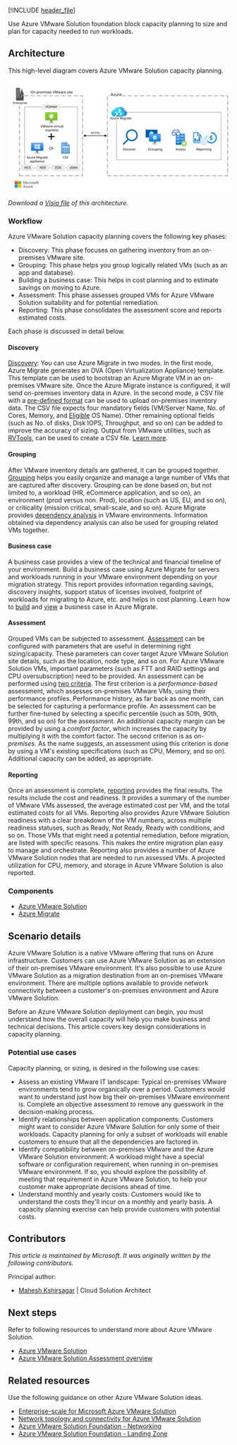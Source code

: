 [!INCLUDE [header_file](../../../includes/sol-idea-header.md)]

Use Azure VMware Solution foundation block capacity planning to size and plan for capacity needed to run workloads.

## Architecture

This high-level diagram covers Azure VMware Solution capacity planning.

![Diagram showing Azure VMware Solution capacity planning.](../media/azure-vmware-solution-sizing.svg)

*Download a [Visio file](https://arch-center.azureedge.net/azure-vmware-solution-capacity.vsdx) of this architecture.*

### Workflow

Azure VMware Solution capacity planning covers the following key phases:

- Discovery: This phase focuses on gathering inventory from an on-premises VMware site.
- Grouping: This phase helps you group logically related VMs (such as an app and database).
- Building a business case: This helps in cost planning and to estimate savings on moving to Azure.
- Assessment: This phase assesses grouped VMs for Azure VMware Solution suitability and for potential remediation.
- Reporting: This phase consolidates the assessment score and reports estimated costs.

Each phase is discussed in detail below.

#### Discovery

[Discovery](/azure/migrate/tutorial-discover-VMware): You can use Azure Migrate in two modes. In the first mode, Azure Migrate generates an OVA (Open Virtualization Appliance) template. This template can be used to bootstrap an Azure Migrate VM in an on-premises VMware site. Once the Azure Migrate instance is configured, it will send on-premises inventory data in Azure. In the second mode, a CSV file with a [pre-defined format](/azure/migrate/tutorial-discover-import#prepare-the-csv) can be used to upload on-premises inventory data. The CSV file expects four mandatory fields (VM/Server Name, No. of Cores, Memory, and [Eligible](/azure/migrate/tutorial-discover-import#supported-operating-system-names) OS Name). Other remaining optional fields (such as No. of disks, Disk IOPS, Throughput, and so on) can be added to improve the accuracy of sizing. Output from VMware utilities, such as [RVTools](https://www.robware.net/rvtools), can be used to create a CSV file. [Learn more](/azure/migrate/vmware/tutorial-import-vmware-using-rvtools-xlsx).

#### Grouping

After VMware inventory details are gathered, it can be grouped together. [Grouping](/azure/migrate/how-to-create-a-group) helps you easily organize and manage a large number of VMs that are captured after discovery. Grouping can be done based on, but not limited to, a workload (HR, eCommerce application, and so on), an environment (prod versus non. Prod), location (such as US, EU, and so on), or criticality (mission critical, small-scale, and so on). Azure Migrate provides [dependency analysis](/azure/migrate/how-to-create-group-machine-dependencies-agentless) in VMware environments. Information obtained via dependency analysis can also be used for grouping related VMs together.

#### Business case

A business case provides a view of the technical and financial timeline of your environment. Build a business case using Azure Migrate for servers and workloads running in your VMware environment depending on your migration strategy. This report provides information regarding savings, discovery insights, support status of licenses involved, footprint of workloads for migrating to Azure, etc. and helps in cost planning. Learn how to [build](/azure/migrate/how-to-build-a-business-case) and [view](/azure/migrate/how-to-view-a-business-case) a business case in Azure Migrate.

#### Assessment

Grouped VMs can be subjected to assessment. [Assessment](/azure/migrate/tutorial-assess-VMware-azure-VMware-solution) can be configured with parameters that are useful in determining right sizing/capacity. These parameters can cover target Azure VMware Solution site details, such as the location, node type, and so on. For Azure VMware Solution VMs, important parameters (such as FTT and RAID settings and CPU oversubscription) need to be provided. An assessment can be performed using [two criteria](/azure/migrate/tutorial-assess-VMware-azure-VMware-solution#decide-which-assessment-to-run). The first criterion is a *performance-based* assessment, which assesses on-premises VMware VMs, using their performance profiles. Performance history, as far back as one month, can be selected for capturing a performance profile. An assessment can be further fine-tuned by selecting a specific percentile (such as 50th, 90th, 99th, and so on) for the assessment. An additional capacity margin can be provided by using a *comfort factor*, which increases the capacity by multiplying it with the comfort factor. The second criterion is as *on-premises*. As the name suggests, an assessment using this criterion is done by using a VM's existing specifications (such as CPU, Memory, and so on). Additional capacity can be added, as appropriate.

#### Reporting

Once an assessment is complete, [reporting](/azure/migrate/tutorial-assess-VMware-azure-VMware-solution#review-an-assessment) provides the final results. The results include the cost and readiness. It provides a summary of the number of VMware VMs assessed, the average estimated cost per VM, and the total estimated costs for all VMs. Reporting also provides Azure VMware Solution readiness with a clear breakdown of the VM numbers, across multiple readiness statuses, such as Ready, Not Ready, Ready with conditions, and so on. Those VMs that might need a potential remediation, before migration, are listed with specific reasons. This makes the entire migration plan easy to manage and orchestrate. Reporting also provides a number of Azure VMware Solution nodes that are needed to run assessed VMs. A projected utilization for CPU, memory, and storage in Azure VMware Solution is also reported.

### Components

- [Azure VMware Solution](https://azure.microsoft.com/services/azure-vmware)
- [Azure Migrate](https://azure.microsoft.com/services/azure-migrate)

## Scenario details

Azure VMware Solution is a native VMware offering that runs on Azure infrastructure. Customers can use Azure VMware Solution as an extension of their on-premises VMware environment. It's also possible to use Azure VMware Solution as a migration destination from an on-premises VMware environment. There are multiple options available to provide network connectivity between a customer's on-premises environment and Azure VMware Solution.

Before an Azure VMware Solution deployment can begin, you must understand how the overall capacity will help you make business and technical decisions. This article covers key design considerations in capacity planning.

### Potential use cases

Capacity planning, or sizing, is desired in the following use cases:

- Assess an existing VMware IT landscape: Typical on-premises VMware environments tend to grow organically over a period. Customers would want to understand just how big their on-premises VMware environment is. Complete an objective assessment to remove any guesswork in the decision-making process.
- Identify relationships between application components: Customers might want to consider Azure VMware Solution for only some of their workloads. Capacity planning for only a subset of workloads will enable customers to ensure that all the dependencies are factored in.
- Identify compatibility between on-premises VMware and the Azure VMware Solution environment: A workload might have a special software or configuration requirement, when running in on-premises VMware environment. If so, you should explore the possibility of meeting that requirement in Azure VMware Solution, to help your customer make appropriate decisions ahead of time.
- Understand monthly and yearly costs: Customers would like to understand the costs they'll incur on a monthly and yearly basis. A capacity planning exercise can help provide customers with potential costs.

## Contributors

*This article is maintained by Microsoft. It was originally written by the following contributors.*

Principal author:

 * [Mahesh Kshirsagar](https://www.linkedin.com/in/mahesh-kshirsagar-msft) | Cloud Solution Architect

## Next steps

Refer to following resources to understand more about Azure VMware Solution.

* [Azure VMware Solution](/azure/azure-vmware)
* [Azure VMware Solution Assessment overview](/azure/migrate/how-to-create-azure-vmware-solution-assessment)

## Related resources

Use the following guidance on other Azure VMware Solution ideas.

* [Enterprise-scale for Microsoft Azure VMware Solution](/azure/cloud-adoption-framework/scenarios/azure-vmware/enterprise-scale-landing-zone)
* [Network topology and connectivity for Azure VMware Solution](/azure/cloud-adoption-framework/scenarios/azure-vmware/eslz-network-topology-connectivity)
* [Azure VMware Solution Foundation - Networking](/azure/architecture/solution-ideas/articles/azure-vmware-solution-foundation-networking)
* [Azure VMware Solution Foundation - Landing Zone](/azure/architecture/solution-ideas/articles/azure-vmware-solution-foundation-landing-zone)
